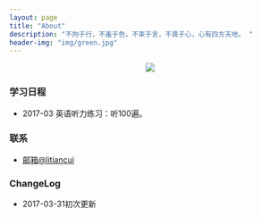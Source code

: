 ```yaml
---
layout: page
title: "About"
description: "不拘于行，不羞于色，不束于言，不畏于心，心有四方天地。 "
header-img: "img/green.jpg"
---
```



<center>
    <p><img src="https://pan.baidu.com/s/1nvTtfJV" align="center"></p>
</center>


### 学习日程
* 2017-03 英语听力练习：听100遍。



### 联系
- [邮箱@litiancui](litiancui@126.com)


### ChangeLog
- 2017-03-31初次更新


